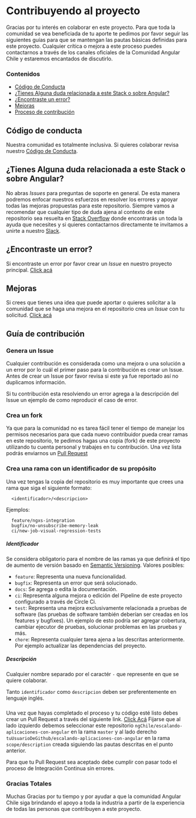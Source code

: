 # Contribuyendo al proyecto

Gracias por tu interés en colaborar en este proyecto. Para que toda la comunidad se vea beneficiada de tu aporte te pedimos por favor seguir las siguientes guías para que se mantengan las pautas básicas definidas para este proyecto. Cualquier crítica o mejora a este proceso puedes contactarnos a través de los canales oficiales de la Comunidad Angular Chile y estaremos encantados de discutirlo.

### Contenidos
 - [Código de Conducta](#coc)
 - [¿Tienes Alguna duda relacionada a este Stack o sobre Angular?](#question)
 - [¿Encontraste un error?](#issue)
 - [Mejoras](#feature)
 - [Proceso de contribución](#submit)

## <a name="coc"></a> Código de conducta
Nuestra comunidad es totalmente inclusiva. Si quieres colaborar revisa nuestro [Código de Conducta](https://github.com/ngChile/code_of_conduct).

## <a name="question"></a> ¿Tienes Alguna duda relacionada a este Stack o sobre Angular?
No abras *Issues* para preguntas de soporte en general. De esta manera podremos enfocar nuestros esfuerzos en resolver los errores y apoyar todas las mejoras propuestas para este repositorio.
Siempre vamos a recomendar que cualquier tipo de duda ajena al contexto de este repositorio sea resuelta en [Stack Overflow](https://stackoverflow.com/questions/tagged/angular) donde encontrarás un toda la ayuda que necesites y si quieres contactarnos directamente te invitamos a unirte a nuestro [Slack](https://angular-chile.slack.com).


## <a name="issue"></a> ¿Encontraste un error?
Si encontraste un error por favor crear un *Issue* en nuestro proyecto principal. [Click acá](https://github.com/ngChile/escalando-aplicaciones-con-angular/issues/new)

## <a name="feature"></a> Mejoras
Si crees que tienes una idea que puede aportar o quieres solicitar a la comunidad que se haga una mejora en el repositorio crea un *Issue* con tu solicitud.
[Click acá](https://github.com/ngChile/escalando-aplicaciones-con-angular/issues/new)

## <a name="submit"></a> Guía de contribución

### <a name="submit-issue"></a> Genera un Issue

Cualquier contribución es considerada como una mejora o una solución a un error por lo cuál el primer paso para la contribución es crear un Issue.
Antes de crear un Issue por favor revisa si este ya fue reportado así no duplicamos información.

Si tu contribución esta resolviendo un error agrega a la descripción del Issue un ejemplo de como reproducir el caso de error.

### <a name="create-fork"></a> Crea un fork

Ya que para la comunidad no es tarea fácil tener el tiempo de manejar los permisos necesarios para que cada nuevo contribuidor pueda crear ramas en este repositorio, te pedimos hagas una copia (fork) de este proyecto utilizando tu cuenta personal y trabajes en tu contribución. Una vez lista podrás enviarnos un [Pull Request](#pull-request)


### <a name="create-branch"></a> Crea una rama con un identificador de su propósito

Una vez tengas la copia del repositorio es muy importante que crees una rama que siga el siguiente formato:

```
  <identificador>/<descripcion>
```

Ejemplos:

```
  feature/ngxs-integration
  bugfix/no-unsubscribe-memory-leak
  ci/new-job-visual-regression-tests
```

##### Identificador
Se considera obligatorio para el nombre de las ramas ya que definirá el tipo de aumento de versión basado en [Semantic Versioning](https://semver.org/). 
Valores posibles:
  - `feature`: Representa una nueva funcionalidad.
  - `bugfix`: Representa un error que será solucionado.
  - `docs`: Se agrega o edita la documentación.
  - `ci`: Representa alguna mejora o edición del Pipeline de este proyecto configurado a través de Circle Ci.
  - `test`: Representa una mejora exclusivamente relacionada a pruebas de software (las pruebas de software también deberían ser creadas en los features y bugfixes). Un ejemplo de esto podría ser agregar cobertura, cambiar ejecutor de pruebas, solucionar problemas en las pruebas y más.
  - `chore`: Representa cualquier tarea ajena a las descritas anteriormente. Por ejemplo actualizar las dependencias del proyecto.
 
##### Descripción

Cualquier nombre separado por el caractér `-` que represente en que se quiere colaborar.

Tanto `identificador` como `descripcion` deben ser preferentemente en lenguaje inglés. 
 
### <a name="pull-request"></a> 

Una vez que hayas completado el proceso y tu código esté listo debes crear un Pull Request a través del siguiente link. [Click Acá](https://github.com/ngChile/escalando-aplicaciones-con-angular/compare)
Fijarse que al lado izquierdo debemos seleccionar este repositorio `ngChile/escalando-aplicaciones-con-angular` en la rama `master` y al lado derecho `tuUsuarioDeGithub/escalando-aplicaciones-con-angular` en la rama `scope/description` creada siguiendo las pautas descritas en el punto anterior.

Para que tu Pull Request sea aceptado debe cumplir con pasar todo el proceso de Integración Continua sin errores.

### Gracias Totales

Muchas Gracias por tu tiempo y por ayudar a que la comunidad Angular Chile siga brindando el apoyo a toda la industria a partir de la experiencia de todas las personas que contribuyen a este proyecto.
